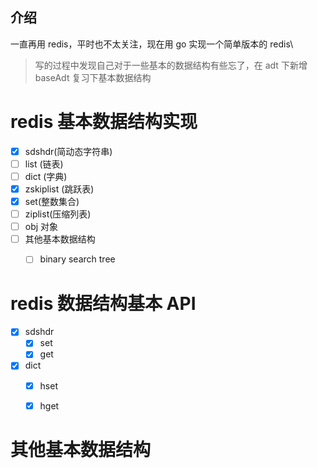 ## 介绍
一直再用 redis，平时也不太关注，现在用 go 实现一个简单版本的 redis\

> 写的过程中发现自己对于一些基本的数据结构有些忘了，在 adt 下新增 baseAdt 复习下基本数据结构

# redis 基本数据结构实现
- [x] sdshdr(简动态字符串)
- [ ] list (链表)
- [ ] dict (字典)
- [x] zskiplist (跳跃表)
- [x] set(整数集合)
- [ ]  ziplist(压缩列表)
- [ ]  obj 对象
- [ ] 其他基本数据结构
    - [ ] binary search tree


# redis 数据结构基本 API
 - [x] sdshdr
    - [x] set
    - [x] get
 - [x] dict
    - [x] hset
    - [x] hget


# 其他基本数据结构